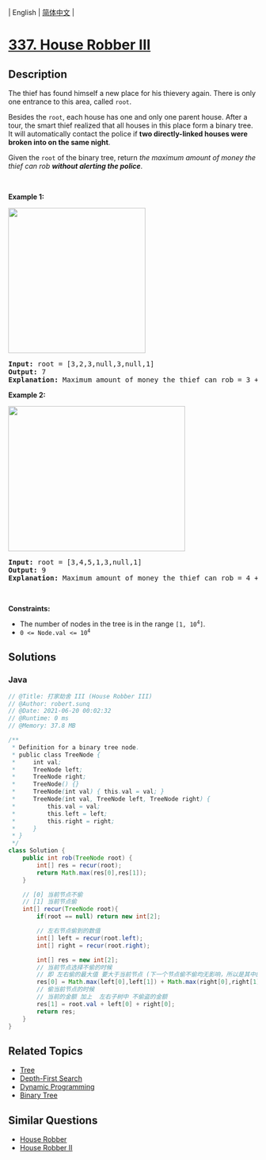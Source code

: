 
| English | [简体中文](README.md) |

# [337. House Robber III](https://leetcode.cn//problems/house-robber-iii/)

## Description

<p>The thief has found himself a new place for his thievery again. There is only one entrance to this area, called <code>root</code>.</p>

<p>Besides the <code>root</code>, each house has one and only one parent house. After a tour, the smart thief realized that all houses in this place form a binary tree. It will automatically contact the police if <strong>two directly-linked houses were broken into on the same night</strong>.</p>

<p>Given the <code>root</code> of the binary tree, return <em>the maximum amount of money the thief can rob <strong>without alerting the police</strong></em>.</p>

<p>&nbsp;</p>
<p><strong class="example">Example 1:</strong></p>
<img alt="" src="https://assets.leetcode.com/uploads/2021/03/10/rob1-tree.jpg" style="width: 277px; height: 293px;" />
<pre>
<strong>Input:</strong> root = [3,2,3,null,3,null,1]
<strong>Output:</strong> 7
<strong>Explanation:</strong> Maximum amount of money the thief can rob = 3 + 3 + 1 = 7.
</pre>

<p><strong class="example">Example 2:</strong></p>
<img alt="" src="https://assets.leetcode.com/uploads/2021/03/10/rob2-tree.jpg" style="width: 357px; height: 293px;" />
<pre>
<strong>Input:</strong> root = [3,4,5,1,3,null,1]
<strong>Output:</strong> 9
<strong>Explanation:</strong> Maximum amount of money the thief can rob = 4 + 5 = 9.
</pre>

<p>&nbsp;</p>
<p><strong>Constraints:</strong></p>

<ul>
	<li>The number of nodes in the tree is in the range <code>[1, 10<sup>4</sup>]</code>.</li>
	<li><code>0 &lt;= Node.val &lt;= 10<sup>4</sup></code></li>
</ul>


## Solutions


### Java

```Java
// @Title: 打家劫舍 III (House Robber III)
// @Author: robert.sunq
// @Date: 2021-06-20 00:02:32
// @Runtime: 0 ms
// @Memory: 37.8 MB

/**
 * Definition for a binary tree node.
 * public class TreeNode {
 *     int val;
 *     TreeNode left;
 *     TreeNode right;
 *     TreeNode() {}
 *     TreeNode(int val) { this.val = val; }
 *     TreeNode(int val, TreeNode left, TreeNode right) {
 *         this.val = val;
 *         this.left = left;
 *         this.right = right;
 *     }
 * }
 */
class Solution {
    public int rob(TreeNode root) {
        int[] res = recur(root);
        return Math.max(res[0],res[1]);
    }

    // [0] 当前节点不偷
    // [1] 当前节点偷
    int[] recur(TreeNode root){
        if(root == null) return new int[2];

        // 左右节点偷到的数值
        int[] left = recur(root.left);
        int[] right = recur(root.right);

        int[] res = new int[2];
        // 当前节点选择不偷的时候
        // 即 左右偷的最大值 要大于当前节点 (下一个节点偷不偷均无影响，所以是其中的最大值)
        res[0] = Math.max(left[0],left[1]) + Math.max(right[0],right[1]);
        // 偷当前节点的时候
        // 当前的金额 加上  左右子树中 不偷盗的金额
        res[1] = root.val + left[0] + right[0];
        return res;
    }
}
```



## Related Topics

- [Tree](https://leetcode.cn//tag/tree)
- [Depth-First Search](https://leetcode.cn//tag/depth-first-search)
- [Dynamic Programming](https://leetcode.cn//tag/dynamic-programming)
- [Binary Tree](https://leetcode.cn//tag/binary-tree)

## Similar Questions

- [House Robber](../house-robber/README_EN.md)
- [House Robber II](../house-robber-ii/README_EN.md)
